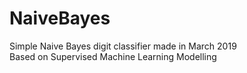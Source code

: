 # NaiveBayes
Simple Naive Bayes digit classifier made in March 2019 \
Based on Supervised Machine Learning Modelling
